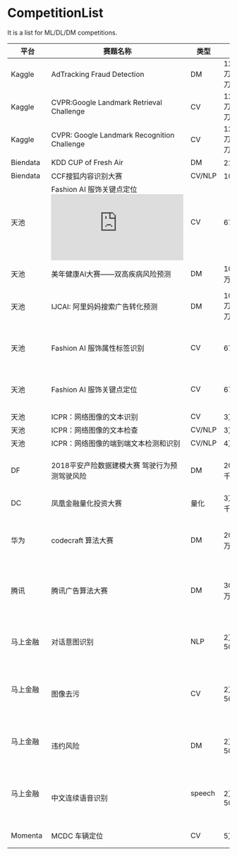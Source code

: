 # CompetitionList
It is a list for ML/DL/DM competitions. 

| 平台       | 赛题名称                                     | 类型     | 奖金           | 主办方          | 赛程           |
| -------- | ---------------------------------------- | ------ | ------------ | ------------ | ------------ |
| Kaggle   | AdTracking Fraud Detection               | DM     | 12500刀-5000刀 | talking data | 05/07        |
| Kaggle   | CVPR:Google Landmark Retrieval Challenge | CV     | 1250刀-500刀   | Google       | 05/15        |
| Kaggle   | CVPR: Google Landmark Recognition Challenge | CV     | 1250刀-500刀   | Google       | 05/15        |
| Biendata | KDD CUP of Fresh Air                     | DM     | 21500刀       | KDD          | 05/31        |
| Biendata | CCF搜狐内容识别大赛                              | CV/NLP | 10万元         | 搜狐           | 05/21        |
| 天池       | Fashion AI 服饰关键点定位  ![](https://tianchi.aliyun.com/competition/introduction.htm?spm=5176.100066.0.0.4196d780Adnw8z&raceId=231648)                     | CV     | 67万元         | 阿里巴巴         | 初赛4/18复赛5/24 |
| 天池       | 美年健康AI大赛——双高疾病风险预测                       | DM     | 10万到5万       | 美年健康         | 5/07         |
| 天池       | IJCAI: 阿里妈妈搜索广告转化预测                      | DM     | 10000刀-4000刀 | 阿里巴巴         | 初赛4/23复赛5/15 |
| 天池       | Fashion AI 服饰属性标签识别                      | CV     | 67万元         | 阿里巴巴         | 初赛4/18复赛5/24 |
| 天池       | Fashion AI 服饰关键点定位                      | CV     | 67万元         | 阿里巴巴         | 初赛4/18复赛5/24 |
| 天池       | ICPR：网络图像的文本识别                           | CV     | 3万元          | ICPR         | 5/23         |
| 天池       | ICPR：网络图像的文本检查                           | CV/NLP | 3万元          | ICPR         | 5/23         |
| 天池       | ICPR：网络图像的端到端文本检测和识别                     | CV/NLP | 4万元          | ICPR         | 5/23         |
| DF       | 2018平安产险数据建模大赛 驾驶行为预测驾驶风险                | DM     | 20万到3千       | 平安保险         | 初赛6/12复赛7/10 |
| DC       | 凤凰金融量化投资大赛                             | 量化     | 3万到5千        | 凤凰金融         | 5/23         |
| 华为     | codecraft 算法大赛                            | DM     | 20万到1万        | 华为         | 4/15初赛4/27复赛         |
| 腾讯     | 腾讯广告算法大赛                            | DM     | 30万到5万        | 腾讯         | 5/23初赛6/13复赛         |
| 马上金融   | 对话意图识别                            | NLP     | 2万到5000        | 马上金融         | 5/7初赛5/13复赛         |
| 马上金融    | 图像去污                             | CV     | 2万到5000        | 马上金融         | 5/7初赛5/13复赛         |
| 马上金融    | 违约风险                            | DM     | 2万到5000        | 马上金融         | 5/7初赛5/13复赛         |
| 马上金融    | 中文连续语音识别                     | speech     | 2万到5000        | 马上金融         | 5/7初赛5/13复赛         |
| Momenta   | MCDC 车辆定位                       | CV     | 5万       | Momenta      | 现场赛       | 
